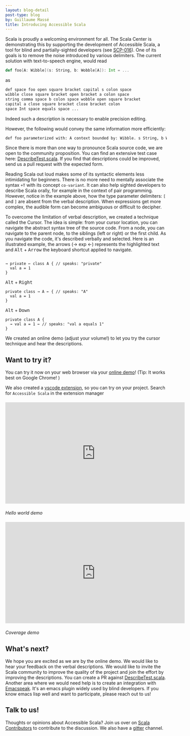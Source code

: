 ```yaml
---
layout: blog-detail
post-type: blog
by: Guillaume Massé
title: Introducing Accessible Scala
---
```


  Scala is proudly a welcoming environment for all. The Scala Center is demonstrating this by supporting 
the development of Accessible Scala, a tool for blind and partially-sighted developers (see [SCP-016]).
One of its goals is to remove the noise introduced by various delimiters. The current solution with
text-to-speech engine, would read 

```scala
def foo[A: Wibble](s: String, b: Wobble[A]): Int = ...
```

as

```bash
def space foo open square bracket capital s colon space
wibble close square bracket open bracket a colon space
string comma space b colon space wobble open square bracket
capital a close square bracket close bracket colon
space Int space equals space ...
```

Indeed such a description is necessary to enable precision editing.

However, the following would convey the same information more efficiently:

```bash
def foo parameterized with: A context bounded by: Wibble. s String, b Wobble of A returns: Int
```
  
Since there is more than one way to pronounce Scala source code, we are open to the community proposition. You can find an extensive test case
here: [DescribeTest.scala]. If you find that descriptions could be improved, send us a pull request with the 
expected form.

  Reading Scala out loud makes some of its syntactic elements less intimidating for beginners. There is no more 
need to mentally associate the syntax `+T` with its concept `co-variant`. It can also help sighted developers to describe Scala orally, for example in the context of pair programming. However, notice in the example above, how the type parameter delimiters: `[` and `]` are absent from the verbal description. When expressions get more complex, the audible form can become ambiguous or difficult to decipher. 

  To overcome the limitation of verbal description, we created a technique called the Cursor. The idea is simple:
from your cursor location, you can navigate the abstract syntax tree of the source code. From a node, you can
navigate to the parent node, to the siblings (left or right) or the first child. As you navigate the code,
it's described verbally and selected. Here is an illustrated example, the arrows (→ exp ←) represents the highlighted text and <kbd>Alt</kbd> + <kbd>Arrow</kbd> the keyboard shortcut applied to navigate. 

```

→ private ← class A { // speaks: "private"
  val a = 1
}
```

<kbd>Alt</kbd> + <kbd>Right</kbd>

```
private class → A ← { // speaks: "A"
  val a = 1
}
```

<kbd>Alt</kbd> + <kbd>Down</kbd>

```
private class A {
  → val a = 1 ← // speaks: "val a equals 1"
}
```

We created an online demo (adjust your volume!) to let you try the cursor 
technique and hear the descriptions.

## Want to try it?

You can try it now on your web browser via your [online demo]! (Tip: It works best on Google Chrome! )

We also created a [vscode extension], so you can try on your project. Search for `Accessible Scala` in the 
extension manager

<div style="margin: 20px auto; width: 560px;">
  <iframe style="margin: 20px auto; display: block;" width="560" height="315" src="https://www.youtube.com/embed/Y7xz0-KkBOU" frameborder="0" allow="autoplay; encrypted-media" allowfullscreen></iframe>

  <i>Hello world demo</i>

  <iframe style="margin: 20px auto; display: block;" width="560" height="315" src="https://www.youtube.com/embed/Up2ytnrsX6s" frameborder="0" allow="autoplay; encrypted-media" allowfullscreen></iframe>

  <i>Coverage demo</i>
</div>


## What's next?

We hope you are excited as we are by the online demo. We would like to hear your feedback on the verbal 
descriptions. We would like to invite the Scala community to improve the quality of the project and join the
effort by improving the descriptions. You can create a PR against [DescribeTest.scala]. Another area where we would need help is to create an integration with [Emacspeak]. It's an emacs plugin widely used by blind developers. If you
know emacs lisp well and want to participate, please reach out to us!

## Talk to us!

Thoughts or opinions about Accessible Scala? Join us over on [Scala Contributors] to contribute to the discussion.
We also have a [gitter] channel.

[SCP-016]: https://github.com/scalacenter/advisoryboard/blob/master/proposals/016-verbal-descriptions.md
[vscode extension]: https://marketplace.visualstudio.com/items?itemName=scala-center.accessible-scala
[online demo]: https://scalacenter.github.io/accessible-scala-demo/
[DescribeTest.scala]: https://github.com/scalacenter/accessible-scala/blob/master/tests/unit/src/test/scala/ch.epfl.scala.accessible/DescribeTest.scala
[Emacspeak]: https://github.com/tvraman/emacspeak
[gitter]: https://gitter.im/scalacenter/accessible-scala
[Scala Contributors]: https://contributors.scala-lang.org/t/introducing-accessible-scala/1987
